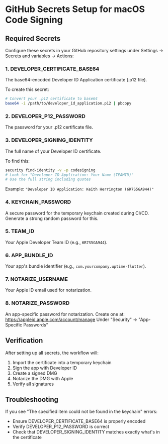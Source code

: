 # GitHub Secrets Setup for macOS Code Signing

## Required Secrets

Configure these secrets in your GitHub repository settings under Settings → Secrets and variables → Actions:

### 1. DEVELOPER_CERTIFICATE_BASE64
The base64-encoded Developer ID Application certificate (.p12 file).

To create this secret:
```bash
# Convert your .p12 certificate to base64
base64 -i /path/to/developer_id_application.p12 | pbcopy
```

### 2. DEVELOPER_P12_PASSWORD
The password for your .p12 certificate file.

### 3. DEVELOPER_SIGNING_IDENTITY
The full name of your Developer ID certificate.

To find this:
```bash
security find-identity -v -p codesigning
# Look for "Developer ID Application: Your Name (TEAMID)"
# Use the full string including quotes
```

Example: `"Developer ID Application: Keith Herrington (6R7S5GA944)"`

### 4. KEYCHAIN_PASSWORD
A secure password for the temporary keychain created during CI/CD.
Generate a strong random password for this.

### 5. TEAM_ID
Your Apple Developer Team ID (e.g., `6R7S5GA944`).

### 6. APP_BUNDLE_ID
Your app's bundle identifier (e.g., `com.yourcompany.uptime-flutter`).

### 7. NOTARIZE_USERNAME
Your Apple ID email used for notarization.

### 8. NOTARIZE_PASSWORD
An app-specific password for notarization.
Create one at: https://appleid.apple.com/account/manage
Under "Security" → "App-Specific Passwords"

## Verification

After setting up all secrets, the workflow will:
1. Import the certificate into a temporary keychain
2. Sign the app with Developer ID
3. Create a signed DMG
4. Notarize the DMG with Apple
5. Verify all signatures

## Troubleshooting

If you see "The specified item could not be found in the keychain" errors:
- Ensure DEVELOPER_CERTIFICATE_BASE64 is properly encoded
- Verify DEVELOPER_P12_PASSWORD is correct
- Check that DEVELOPER_SIGNING_IDENTITY matches exactly what's in the certificate